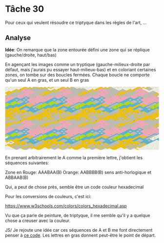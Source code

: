 
# Tâche 30

Pour ceux qui veulent résoudre ce triptyque dans les règles de l'art, ...

## Analyse

**Idée**:
On remarque que la zone entourée défini une zone qui se réplique (gauche/droite, haut/bas) 

En agençant les images comme un tryptique (gauche-milieux-droite par défaut, mais j'aurais pu essayer haut-milieux-bas)
et en coloriant certaines zones, on tombe sur des boucles fermées. Chaque boucle ne comporte qu'un seul A en gras, et un seul B en gras

![Puzzle complete](Puzzle-30-02-small.png)

En prenant arbitrairement le A comme la première lettre, j'obtient les séquences suivantes:

Zone en Rouge:  AAABAA(B) 
Orange: AABBBB(B) sens anti-horlogique et ABBAAB(B) 

Qui, a peut de chose près, semble être un code couleur hexadecimal 

Pour les conversions de couleurs, c'est ici:

https://www.w3schools.com/colors/colors_hexadecimal.asp

Vu que ça parle de peinture, de triptyque, il me semble qu'il y a quelque chose a creuser avec la couleur.

JS/ Je rejoute une idée car ces séquences de A et B me font directement penser à [ce code](https://www.apprendre-en-ligne.net/crypto/stegano/bilitere.html). Les lettres en gras donnent peut-être le point de départ.


 
 
